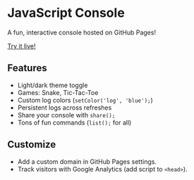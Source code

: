 # JavaScript Console
A fun, interactive console hosted on GitHub Pages!

[Try it live!](https://criminalpear.github.io/JS-Console/)

## Features
- Light/dark theme toggle
- Games: Snake, Tic-Tac-Toe
- Custom log colors (`setColor('log', 'blue');`)
- Persistent logs across refreshes
- Share your console with `share();`
- Tons of fun commands (`list();` for all)

## Customize
- Add a custom domain in GitHub Pages settings.
- Track visitors with Google Analytics (add script to `<head>`).
